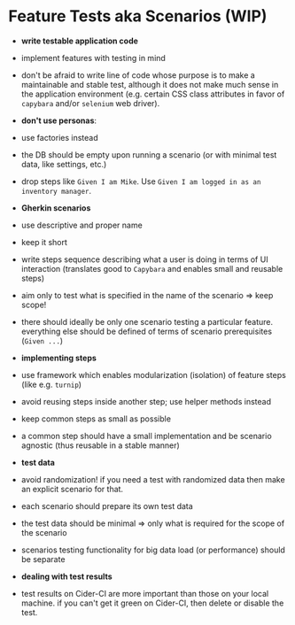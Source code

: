 # Feature Tests aka Scenarios (WIP)

* **write testable application code**
 * implement features with testing in mind
 * don't be afraid to write line of code whose purpose is to make a maintainable and stable test, although it does not make much sense in the application environment (e.g. certain CSS class attributes in favor of `capybara` and/or `selenium` web driver).

* **don't use personas**:
 * use factories instead
 * the DB should be empty upon running a scenario (or with minimal test data, like settings, etc.)
 * drop steps like `Given I am Mike`. Use `Given I am logged in as an inventory manager`.

* **Gherkin scenarios**
 * use descriptive and proper name
 * keep it short
 * write steps sequence describing what a user is doing in terms of UI interaction (translates good to `Capybara` and enables small and reusable steps)
 * aim only to test what is specified in the name of the scenario => keep scope!
 * there should ideally be only one scenario testing a particular feature. everything else should be defined of terms of scenario prerequisites (`Given ...`)

* **implementing steps**
 * use framework which enables modularization (isolation) of feature steps (like e.g. `turnip`)
 * avoid reusing steps inside another step; use helper methods instead
 * keep common steps as small as possible
 * a common step should have a small implementation and be scenario agnostic (thus reusable in a stable manner)

* **test data**
 * avoid randomization! if you need a test with randomized data then make an explicit scenario for that.
 * each scenario should prepare its own test data
 * the test data should be minimal => only what is required for the scope of the scenario
 * scenarios testing functionality for big data load (or performance) should be separate

* **dealing with test results**
 * test results on Cider-CI are more important than those on your local machine. if you can't get it green on Cider-CI, then delete or disable the test.